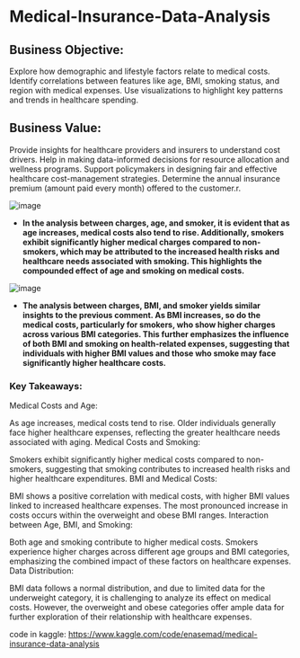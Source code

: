 # Medical-Insurance-Data-Analysis
## Business Objective:
Explore how demographic and lifestyle factors relate to medical costs.
Identify correlations between features like age, BMI, smoking status, and region with medical expenses.
Use visualizations to highlight key patterns and trends in healthcare spending.

## Business Value:
Provide insights for healthcare providers and insurers to understand cost drivers.
Help in making data-informed decisions for resource allocation and wellness programs.
Support policymakers in designing fair and effective healthcare cost-management strategies.
Determine the annual insurance premium (amount paid every month) offered to the customer.r.

![image](https://github.com/user-attachments/assets/79e9d048-98b3-4028-b14a-7dc82f28a590)

- **In the analysis between charges, age, and smoker, it is evident that as age increases, medical costs also tend to rise. Additionally, smokers exhibit significantly higher medical charges compared to non-smokers, which may be attributed to the increased health risks and healthcare needs associated with smoking. This highlights the compounded effect of age and smoking on medical costs.**

  

![image](https://github.com/user-attachments/assets/61c76a63-c1fd-4bd0-8154-70d396120e81)

- **The analysis between charges, BMI, and smoker yields similar insights to the previous comment. As BMI increases, so do the medical costs, particularly for smokers, who show higher charges across various BMI categories. This further emphasizes the influence of both BMI and smoking on health-related expenses, suggesting that individuals with higher BMI values and those who smoke may face significantly higher healthcare costs.**

### Key Takeaways:
Medical Costs and Age:

As age increases, medical costs tend to rise. Older individuals generally face higher healthcare expenses, reflecting the greater healthcare needs associated with aging.
Medical Costs and Smoking:

Smokers exhibit significantly higher medical costs compared to non-smokers, suggesting that smoking contributes to increased health risks and higher healthcare expenditures.
BMI and Medical Costs:

BMI shows a positive correlation with medical costs, with higher BMI values linked to increased healthcare expenses. The most pronounced increase in costs occurs within the overweight and obese BMI ranges.
Interaction between Age, BMI, and Smoking:

Both age and smoking contribute to higher medical costs. Smokers experience higher charges across different age groups and BMI categories, emphasizing the combined impact of these factors on healthcare expenses.
Data Distribution:

BMI data follows a normal distribution, and due to limited data for the underweight category, it is challenging to analyze its effect on medical costs. However, the overweight and obese categories offer ample data for further exploration of their relationship with healthcare expenses.

code in kaggle: https://www.kaggle.com/code/enasemad/medical-insurance-data-analysis




